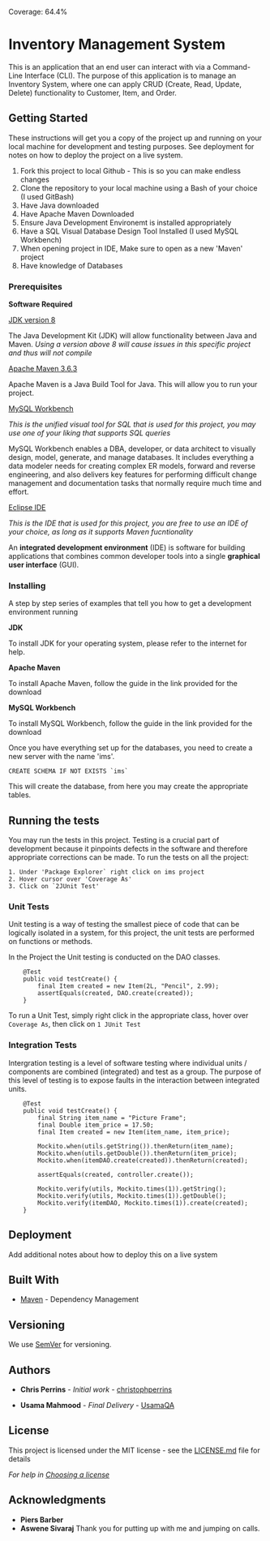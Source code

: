 Coverage: 64.4%
# Inventory Management System

This is an application that an end user can interact with via a Command-Line Interface (CLI). The purpose of this application is to manage an Inventory System, where one can apply CRUD (Create, Read, Update, Delete) functionality to Customer, Item, and Order. 

## Getting Started

These instructions will get you a copy of the project up and running on your local machine for development and testing purposes. See deployment for notes on how to deploy the project on a live system.

1. Fork this project to local Github - This is so you can make endless changes 
2. Clone the repository to your local machine using a Bash of your choice (I used GitBash) 
3. Have Java downloaded 
4. Have Apache Maven Downloaded
5. Ensure Java Development Environemt is installed appropriately 
6. Have a SQL Visual Database Design Tool Installed (I used MySQL Workbench) 
7. When opening project in IDE, Make sure to open as a new 'Maven' project
8. Have knowledge of Databases

### Prerequisites

**Software Required** 

[JDK version 8](https://www.oracle.com/uk/java/technologies/javase/javase-jdk8-downloads.html)

The Java Development Kit (JDK) will allow functionality between Java and Maven. 
*Using a version above 8 will cause issues in this specific project and thus will not compile*


[Apache Maven 3.6.3](https://maven.apache.org/download.cgi?Preferred=ftp://ftp.osuosl.org/pub/apache/)

Apache Maven is a Java Build Tool for Java. This will allow you to run your project. 


[MySQL Workbench](https://www.mysql.com/products/workbench/) 

*This is the unified visual tool for SQL that is used for this project, you may use one of your liking that supports SQL queries* 

MySQL Workbench enables a DBA, developer, or data architect to visually design, model, generate, and manage databases. It includes everything a data modeler needs for creating complex ER models, forward and reverse engineering, and also delivers key features for performing difficult change management and documentation tasks that normally require much time and effort.


[Eclipse IDE](https://www.eclipse.org/downloads/) 

*This is the IDE that is used for this project, you are free to use an IDE of your choice, as long as it supports Maven fucntionality* 

An **integrated development environment** (IDE) is software for building applications that combines common developer tools into a single **graphical user interface** (GUI).


### Installing

A step by step series of examples that tell you how to get a development environment running

**JDK**

To install JDK for your operating system, please refer to the internet for help.


**Apache Maven**

To install Apache Maven, follow the guide in the link provided for the download 


**MySQL Workbench**

To install MySQL Workbench, follow the guide in the link provided for the download 

Once you have everything set up for the databases, you need to create a new server with the name 'ims'. 

```
CREATE SCHEMA IF NOT EXISTS `ims`
```
This will create the database, from here you may create the appropriate tables. 

## Running the tests

You may run the tests in this project. Testing is a crucial part of development because it pinpoints defects in the software and therefore appropriate corrections can be made. 
To run the tests on all the project:
```
1. Under 'Package Explorer` right click on ims project 
2. Hover cursor over 'Coverage As'
3. Click on `2JUnit Test'
```


### Unit Tests 

Unit testing is a way of testing the smallest piece of code that can be logically isolated in a system, for this project, the unit tests are performed on functions or methods. 

In the Project the Unit testing is conducted on the DAO classes. 
```
	@Test
	public void testCreate() {
		final Item created = new Item(2L, "Pencil", 2.99);
		assertEquals(created, DAO.create(created));
	}
```
To run a Unit Test, simply right click in the appropriate class, hover over `Coverage As`, then click on `1 JUnit Test`


### Integration Tests 
Intergration testing is a level of software testing where individual units / components are combined (integrated) and test as a group. The purpose of this level of testing is to expose faults in the interaction between integrated units. 

```
	@Test
	public void testCreate() {
		final String item_name = "Picture Frame";
		final Double item_price = 17.50;
		final Item created = new Item(item_name, item_price);
		
		Mockito.when(utils.getString()).thenReturn(item_name);
		Mockito.when(utils.getDouble()).thenReturn(item_price);
		Mockito.when(itemDAO.create(created)).thenReturn(created);
		
		assertEquals(created, controller.create());
		
		Mockito.verify(utils, Mockito.times(1)).getString();
		Mockito.verify(utils, Mockito.times(1)).getDouble();
		Mockito.verify(itemDAO, Mockito.times(1)).create(created);
	}
```


## Deployment

Add additional notes about how to deploy this on a live system

## Built With

* [Maven](https://maven.apache.org/) - Dependency Management

## Versioning

We use [SemVer](http://semver.org/) for versioning.

## Authors

* **Chris Perrins** - *Initial work* - [christophperrins](https://github.com/christophperrins)

* **Usama Mahmood** - *Final Delivery* - [UsamaQA](https://github.com/UsamaQA)

## License

This project is licensed under the MIT license - see the [LICENSE.md](LICENSE.md) file for details 

*For help in [Choosing a license](https://choosealicense.com/)*

## Acknowledgments

* **Piers Barber** 
* **Aswene Sivaraj** 
Thank you for putting up with me and jumping on calls. 
